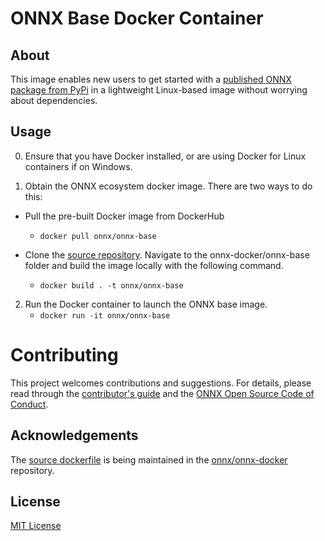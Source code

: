 # ONNX Base Docker Container

## About

This image enables new users to get started with a [published ONNX package from PyPi](https://pypi.org/project/onnx/) in a lightweight Linux-based image without worrying about dependencies.

## Usage

0. Ensure that you have Docker installed, or are using Docker for Linux containers if on Windows.

1. Obtain the ONNX ecosystem docker image. There are two ways to do this:

  - Pull the pre-built Docker image from DockerHub
    - `docker pull onnx/onnx-base`

  - Clone the [source repository](https://github.com/onnx/onnx-docker). Navigate to the onnx-docker/onnx-base folder and build the image locally with the following command.
    - `docker build . -t onnx/onnx-base`

2. Run the Docker container to launch the ONNX base image.
    - `docker run -it onnx/onnx-base`

# Contributing

This project welcomes contributions and suggestions. For details, please read through the [contributor's guide](https://github.com/onnx/onnx/blob/master/docs/CONTRIBUTING.md) and the [ONNX Open Source Code of Conduct](https://onnx.ai/codeofconduct.html).

## Acknowledgements
The [source dockerfile](https://github.com/onnx/onnx-docker/blob/master/onnx-base/Dockerfile) is being maintained in the [onnx/onnx-docker](https://github.com/onnx/onnx-docker) repository.

## License
[MIT License](https://github.com/onnx/onnx-docker/blob/master/LICENSE)
